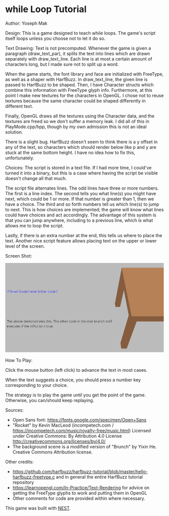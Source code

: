 # while Loop Tutorial

Author: Yoseph Mak

Design: This is a game designed to teach while loops. The game's script itself loops unless you choose not to let it do so.

Text Drawing: Text is not precomputed. Whenever the game is given a paragraph (draw_text_par), it splits the text into lines which are drawn separately with draw_text_line. Each line is at most a certain amount of characters long, but I made sure not to split up a word.

When the game starts, the font library and face are initialized with FreeType, as well as a shaper with HarfBuzz. In draw_text_line, the given line is passed to HarfBuzz to be shaped. Then, I have Character structs which combine this information with FreeType glyph info. Furthermore, at this point I make new textures for the characters in OpenGL. I chose not to reuse textures because the same character could be shaped differently in different text.

Finally, OpenGL draws all the textures using the Character data, and the textures are freed so we don't suffer a memory leak. I did all of this in PlayMode.cpp/hpp, though by my own admission this is not an ideal solution.

There is a slight bug. HarfBuzz doesn't seem to think there is a y offset in any of the text, so characters which should render below like p and y are stuck at the same bottom height. I have no idea how to fix this, unfortunately.

Choices: The script is stored in a text file. If I had more time, I could've turned it into a binary, but this is a case where having the script be visible doesn't change all that much.

The script file alternates lines. The odd lines have three or more numbers. The first is a line index. The second tells you what line(s) you might have next, which could be 1 or more. If that number is greater than 1, then we have a choice. The third and so forth numbers tell us which line(s) to jump to next. This is how choices are implemented; the game will know what lines could have choices and act accordingly. The advantage of this system is that you can jump anywhere, including to a previous line, which is what allows me to loop the script.

Lastly, if there is an extra number at the end, this tells us where to place the text. Another nice script feature allows placing text on the upper or lower level of the screen.

Screen Shot:

![Screen Shot](screenshot.png)

How To Play:

Click the mouse button (left click) to advance the text in most cases.

When the text suggests a choice, you should press a number key corresponding to your choice.

The strategy is to play the game until you get the point of the game. Otherwise, you can/should keep replaying.

Sources:
- Open Sans font: https://fonts.google.com/specimen/Open+Sans
- "Rocket" by Kevin MacLeod (incompetech.com / https://incompetech.com/music/royalty-free/music.html)
    Licensed under Creative Commons: By Attribution 4.0 License
    http://creativecommons.org/licenses/by/4.0/
- The background scene is a modified version of "Brunch" by Yixin He. Creative Commons Attribution license.

Other credits:
- https://github.com/harfbuzz/harfbuzz-tutorial/blob/master/hello-harfbuzz-freetype.c and in general the entire HarfBuzz tutorial repository
- https://learnopengl.com/In-Practice/Text-Rendering for advice on getting the FreeType glyphs to work and putting them in OpenGL
- Other comments for code are provided within where necessary.

This game was built with [NEST](NEST.md).

